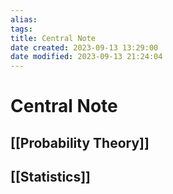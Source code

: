 ```yaml
---
alias: 
tags: 
title: Central Note
date created: 2023-09-13 13:29:00
date modified: 2023-09-13 21:24:04
---
```


# Central Note

## [[Probability Theory]]

## [[Statistics]]